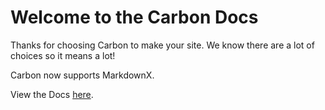 # Welcome to the Carbon Docs

Thanks for choosing Carbon to make your site. We know there are a lot of choices so it means a lot!

Carbon now supports MarkdownX.

View the Docs [here](/Development).
